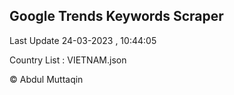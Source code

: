 

## Google Trends Keywords Scraper 
 
Last Update 24-03-2023 , 10:44:05

Country List :
VIETNAM.json



© Abdul Muttaqin 
